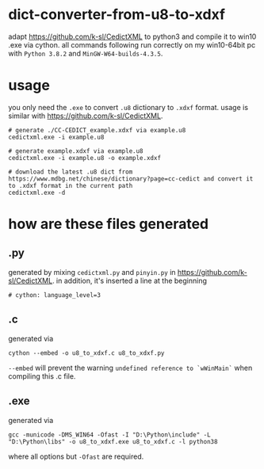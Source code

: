 # dict-converter-from-u8-to-xdxf
adapt https://github.com/k-sl/CedictXML to python3 and compile it to win10 .exe via cython. all commands following run correctly on my win10-64bit pc with `Python 3.8.2` and `MinGW-W64-builds-4.3.5`. 

# usage
you only need the `.exe` to convert `.u8` dictionary to `.xdxf` format. usage is similar with https://github.com/k-sl/CedictXML. 
```
# generate ./CC-CEDICT_example.xdxf via example.u8
cedictxml.exe -i example.u8

# generate example.xdxf via example.u8
cedictxml.exe -i example.u8 -o example.xdxf

# download the latest .u8 dict from https://www.mdbg.net/chinese/dictionary?page=cc-cedict and convert it to .xdxf format in the current path
cedictxml.exe -d
```

# how are these files generated

## .py
generated by mixing `cedictxml.py` and `pinyin.py` in https://github.com/k-sl/CedictXML. in addition, it's inserted a line at the beginning
```
# cython: language_level=3
``` 

## .c
generated via
```
cython --embed -o u8_to_xdxf.c u8_to_xdxf.py
```
`--embed` will prevent the warning `` undefined reference to `wWinMain` `` when compiling this .c file. 

## .exe
generated via
```
gcc -municode -DMS_WIN64 -Ofast -I "D:\Python\include" -L "D:\Python\libs" -o u8_to_xdxf.exe u8_to_xdxf.c -l python38
```
where all options but `-Ofast` are required. 
